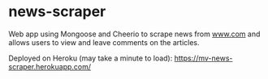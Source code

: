 # news-scraper
Web app using Mongoose and Cheerio to scrape news from www.com and allows users to view and leave comments on the articles.

Deployed on Heroku (may take a minute to load): https://mv-news-scraper.herokuapp.com/
